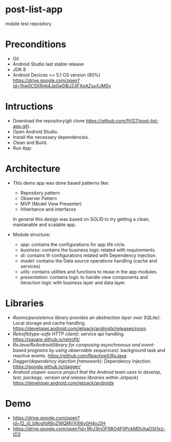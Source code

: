 # post-list-app
mobile test repository 



# Preconditions
* Git
* Android Studio last stable release
* JDK 8
* Android Devices >=  5.1 OS version (80%)    
  https://drive.google.com/open?id=1hw0CSXRnk4JpGe0iBJZ4FXgAZsxXJMSy


# Intructions
* Download the repository(git clone https://github.com/fh127/post-list-app.git).
* Open Android Studio.
* Install the necessary dependencies.
* Clean and Build.
* Run App.


# Architecture
* This demo app was done based patterns like:
   -  Repository pattern 
   -  Observer Pattern
   -  MVP (Model View Presenter)
   -  Inheritance and interfaces
   
   In general this design was based on SOLID to try getting a clean, mantanable and scalable app.
   
 * Module structure:
   - *app*: contains the configurations for app life cicle.
   - *business*: contains the business logic related with requirements.
   - *di*: contains th configurations related with Dependency injection.
   - *model*: contains the Data source operations handling (cache and services)
   - *utils*: contains utilities and functions to reuse in the app modules.
   - *presentation*: contains logic to handle view components and iteraction logic with business layer and data layer.
   
# Libraries
  - *Rooms(persistence library provides an abstraction layer over SQLite)*: Local storage and cache handling.
     https://developer.android.com/jetpack/androidx/releases/room
  - *Retrofit(type-safe HTTP client)*: service api handling.
     https://square.github.io/retrofit/
  - *RxJava/RxAndroid(library for composing asynchronous and event-based programs by using observable sequences)*: background task and       reactive events.
     https://github.com/ReactiveX/RxJava
  - *Dagger(dependency injection framework):* Dependency injection. 
     https://google.github.io/dagger/
  - *Android x(open-source project that the Android team uses to develop, test, package, version and release libraries within Jetpack)*
    https://developer.android.com/jetpack/androidx
     
  
# Demo
* https://drive.google.com/open?id=12_i0_b8ogfsR8oZWQMVXifj6v0H4vJ2H
* https://drive.google.com/open?id=1RrJ3lnOF9RO4F0PckMDUhaOSt1xz-tD3



